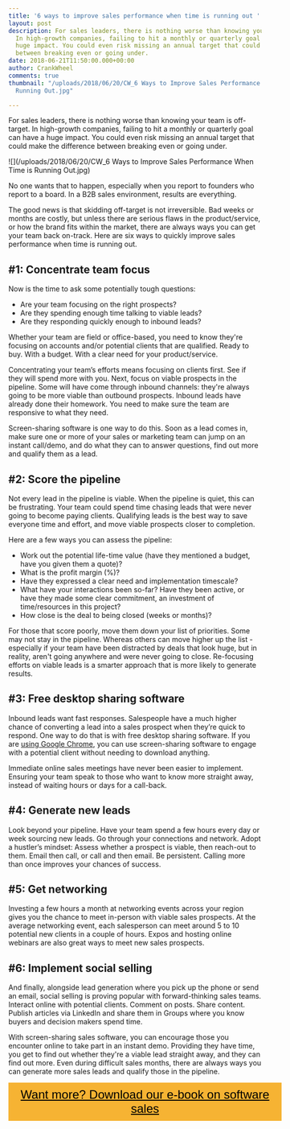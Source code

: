 ```yaml
---
title: '6 ways to improve sales performance when time is running out '
layout: post
description: For sales leaders, there is nothing worse than knowing your team is off-target.
  In high-growth companies, failing to hit a monthly or quarterly goal can have a
  huge impact. You could even risk missing an annual target that could make the difference
  between breaking even or going under.
date: 2018-06-21T11:50:00.000+00:00
author: CrankWheel
comments: true
thumbnail: "/uploads/2018/06/20/CW_6 Ways to Improve Sales Performance When Time is
  Running Out.jpg"

---
```

For sales leaders, there is nothing worse than knowing your team is off-target. In high-growth companies, failing to hit a monthly or quarterly goal can have a huge impact. You could even risk missing an annual target that could make the difference between breaking even or going under.

![](/uploads/2018/06/20/CW_6 Ways to Improve Sales Performance When Time is Running Out.jpg)

No one wants that to happen, especially when you report to founders who report to a board. In a B2B sales environment, results are everything.

The good news is that skidding off-target is not irreversible. Bad weeks or months are costly, but unless there are serious flaws in the product/service, or how the brand fits within the market, there are always ways you can get your team back on-track. Here are six ways to quickly improve sales performance when time is running out.

## #1: Concentrate team focus

Now is the time to ask some potentially tough questions:

* Are your team focusing on the right prospects?
* Are they spending enough time talking to viable leads?
* Are they responding quickly enough to inbound leads?

Whether your team are field or office-based, you need to know they're focusing on accounts and/or potential clients that are qualified. Ready to buy. With a budget. With a clear need for your product/service.

Concentrating your team’s efforts means focusing on clients first. See if they will spend more with you. Next, focus on viable prospects in the pipeline. Some will have come through inbound channels: they're always going to be more viable than outbound prospects. Inbound leads have already done their homework. You need to make sure the team are responsive to what they need.

Screen-sharing software is one way to do this. Soon as a lead comes in, make sure one or more of your sales or marketing team can jump on an instant call/demo, and do what they can to answer questions, find out more and qualify them as a lead.

## #2: Score the pipeline

Not every lead in the pipeline is viable. When the pipeline is quiet, this can be frustrating. Your team could spend time chasing leads that were never going to become paying clients. Qualifying leads is the best way to save everyone time and effort, and move viable prospects closer to completion.

Here are a few ways you can assess the pipeline:

* Work out the potential life-time value (have they mentioned a budget, have you given them a quote)?
* What is the profit margin (%)?
* Have they expressed a clear need and implementation timescale?
* What have your interactions been so-far? Have they been active, or have they made some clear commitment, an investment of time/resources in this project?
* How close is the deal to being closed (weeks or months)?

For those that score poorly, move them down your list of priorities. Some may not stay in the pipeline. Whereas others can move higher up the list - especially if your team have been distracted by deals that look huge, but in reality, aren't going anywhere and were never going to close. Re-focusing efforts on viable leads is a smarter approach that is more likely to generate results.

## #3: Free desktop sharing software

Inbound leads want fast responses. Salespeople have a much higher chance of converting a lead into a sales prospect when they’re quick to respond. One way to do that is with free desktop sharing software. If you are [using Google Chrome](http://crankwheel.com/tools-for-chromeos-chromebook-screen-sharing/), you can use screen-sharing software to engage with a potential client without needing to download anything.

Immediate online sales meetings have never been easier to implement. Ensuring your team speak to those who want to know more straight away, instead of waiting hours or days for a call-back.

## #4: Generate new leads

Look beyond your pipeline. Have your team spend a few hours every day or week sourcing new leads. Go through your connections and network. Adopt a hustler’s mindset: Assess whether a prospect is viable, then reach-out to them. Email then call, or call and then email. Be persistent. Calling more than once improves your chances of success.

## #5: Get networking

Investing a few hours a month at networking events across your region gives you the chance to meet in-person with viable sales prospects. At the average networking event, each salesperson can meet around 5 to 10 potential new clients in a couple of hours. Expos and hosting online webinars are also great ways to meet new sales prospects.

## #6: Implement social selling

And finally, alongside lead generation where you pick up the phone or send an email, social selling is proving popular with forward-thinking sales teams. Interact online with potential clients. Comment on posts. Share content. Publish articles via LinkedIn and share them in Groups where you know buyers and decision makers spend time.

With screen-sharing sales software, you can encourage those you encounter online to take part in an instant demo. Providing they have time, you get to find out whether they're a viable lead straight away, and they can find out more. Even during difficult sales months, there are always ways you can generate more sales leads and qualify those in the pipeline.

<style> .btn-signup { padding-top: 11px !important; border-radius: 0px !important; background-color: #f6b333; text-align: center; padding: 10px 20px !important; border: 0px !important; width: 100%; margin-bottom: 20px; } .btn-signup a { color: black !important; font-family: 'Titillium Web', sans-serif; font-size: 24px !important; font-weight: normal !important; } </style>

<div class="btn-signup"><a style="cursor: pointer;" href="/sign-up-to-download">Want more? Download our e-book on software sales</a></div>